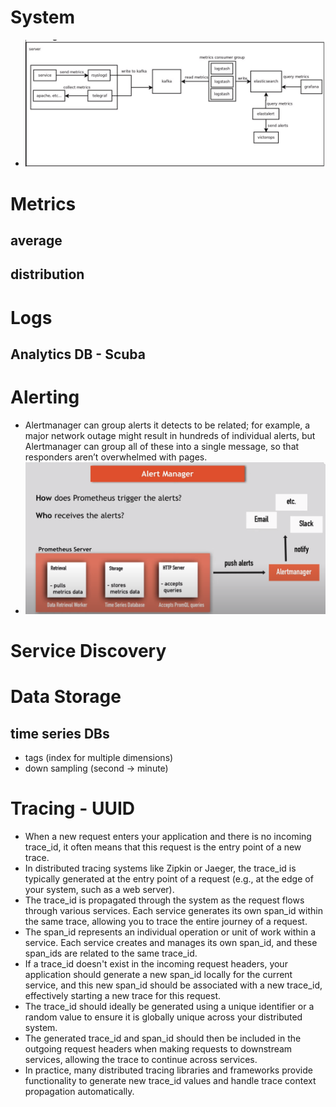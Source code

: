 # System
- ![system components](monitoring_system_example.png)
# Metrics
## average
## distribution
# Logs
## Analytics DB - Scuba
# Alerting
- Alertmanager can group alerts it detects to be related; for example, a major network outage might result in hundreds of individual alerts, but Alertmanager can group all of these into a single message, so that responders aren’t overwhelmed with pages.
- ![Alert Manager](Prometus_Alerting.png)
# Service Discovery
# Data Storage
## time series DBs
- tags (index for multiple dimensions)
- down sampling (second -> minute)
# Tracing - UUID 
- When a new request enters your application and there is no incoming trace_id, it often means that this request is the entry point of a new trace.
- In distributed tracing systems like Zipkin or Jaeger, the trace_id is typically generated at the entry point of a request (e.g., at the edge of your system, such as a web server).
- The trace_id is propagated through the system as the request flows through various services. Each service generates its own span_id within the same trace, allowing you to trace the entire journey of a request.
- The span_id represents an individual operation or unit of work within a service. Each service creates and manages its own span_id, and these span_ids are related to the same trace_id.
- If a trace_id doesn't exist in the incoming request headers, your application should generate a new span_id locally for the current service, and this new span_id should be associated with a new trace_id, effectively starting a new trace for this request.
- The trace_id should ideally be generated using a unique identifier or a random value to ensure it is globally unique across your distributed system.
- The generated trace_id and span_id should then be included in the outgoing request headers when making requests to downstream services, allowing the trace to continue across services.
- In practice, many distributed tracing libraries and frameworks provide functionality to generate new trace_id values and handle trace context propagation automatically.

